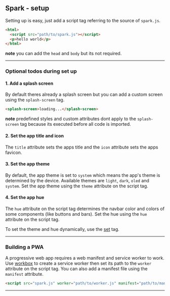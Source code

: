 Spark - setup
---
Setting up is easy, just add a script tag referring to the source of `spark.js`.

```html
<html>
  <script src="path/to/spark.js"></script>
  <p>hello world</p>
</html>
```

**note** you can add the `head` and `body` but its not required.

---
### Optional todos during set up

#### 1. Add a splash screen
By default theres already a splash screen but you can add a custom screen using the `splash-screen` tag.

```html
<splash-screen>loading...</splash-screen>
```

**note** predefined styles and custom attributes dont apply to the `splash-screen` tag because its executed before all code is imported.

#### 2. Set the app title and icon
The `title` attribute sets the apps title and the `icon` attribute sets the apps favicon.

#### 3. Set the app theme
By default, the app theme is set to `system` which means the app's theme is determined by the device. Available themes are `light`, `dark`, `oled` and `system`. Set the app theme using the `theme` attribute on the script tag.

#### 4. Set the app hue
The `hue` attribute on the script tag determines the navbar color and colors of some components (like buttons and bars). Set the hue using the `hue` attribute on the script tag.

To set the theme and hue dynamically, use the [set](./native/set.md) tag.

---
### Building a PWA

A progressive web app requires a web manifest and service worker to work. Use [workbox]() to create a service worker then set its path to the `worker` attribute on the script tag. You can also add a manifest file using the `manifest` attribute.

```html
<script src="spark.js" worker="path/to/worker.js" manifest="path/to/manifest.js"></script>
```



---